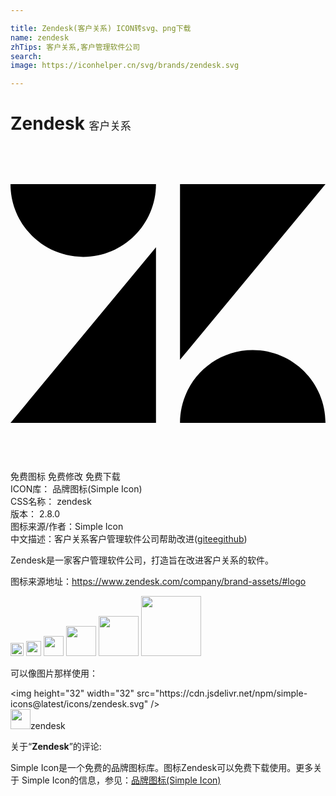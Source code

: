 ```yaml
---

title: Zendesk(客户关系) ICON转svg、png下载
name: zendesk
zhTips: 客户关系,客户管理软件公司
search: 
image: https://iconhelper.cn/svg/brands/zendesk.svg

---
```


# Zendesk  <small style="font-size: 60%;font-weight: 100">客户关系</small>

<div id="svg" class="svg-wrap">
<svg role="img" viewBox="0 0 24 24" xmlns="http://www.w3.org/2000/svg"><title>Zendesk icon</title><path d="M11.085 21.095H0L11.085 7.712v13.383zm12.915 0H12.915c0-3.063 2.479-5.543 5.543-5.543 3.063 0 5.542 2.482 5.542 5.543zm-11.085-4.804V2.905H24L12.915 16.291zm-1.83-13.386c0 3.061-2.481 5.544-5.543 5.544C2.482 8.449 0 5.968 0 2.907h11.085v-.002z"/></svg>
</div>
<detail full-name='zendesk'></detail>

<div class="detail-page">
<p>
<span><span class="badge-success badge">免费图标</span> <span class="badge-success badge">免费修改</span>  <span class="badge-success badge">免费下载</span> </span>
<br/>
<span>
ICON库：
<span class="badge-secondary badge">品牌图标(Simple Icon)</span> 
</span>
<br/>
<span>
CSS名称：
<span class="badge-secondary badge">zendesk</span> 
</span>

<br/>
<span>
版本：
<span class="badge-secondary badge">2.8.0</span> 
</span>
<br/>
<span>图标来源/作者：<span class="badge-light badge">Simple Icon</span></span> 
<br/>
<span class="zh-detail">中文描述：<span class="badge-primary badge">客户关系</span><span class="badge-primary badge">客户管理软件公司</span><span class="help-link"><span>帮助改进</span>(<a href="https://gitee.com/liuwave/icon-helper/edit/master/json/brands/zendesk.json" target="_blank" rel="noopener noreferrer">gitee</a><a href="https://github.com/liuwave/icon-helper/edit/master/json/brands/zendesk.json" target="_blank" rel="noopener noreferrer">github</a></span>)</span><br/>
</p>
</div><div class="description description alert alert-light"><p>Zendesk是一家客户管理软件公司，打造旨在改进客户关系的软件。</p><p>图标来源地址：<a href="https://www.zendesk.com/company/brand-assets/#logo" target="_blank" rel="noopener noreferrer">https://www.zendesk.com/company/brand-assets/#logo</a></p></div>
<div class="alert alert-dark">
<img height="21" width="21" src="https://cdn.jsdelivr.net/npm/simple-icons@latest/icons/zendesk.svg" />
<img height="24" width="24" src="https://cdn.jsdelivr.net/npm/simple-icons@latest/icons/zendesk.svg" />
<img height="32" width="32" src="https://cdn.jsdelivr.net/npm/simple-icons@latest/icons/zendesk.svg" />
<img height="48" width="48" src="https://cdn.jsdelivr.net/npm/simple-icons@latest/icons/zendesk.svg" />
<img height="64" width="64" src="https://cdn.jsdelivr.net/npm/simple-icons@latest/icons/zendesk.svg" />
<img height="96" width="96" src="https://cdn.jsdelivr.net/npm/simple-icons@latest/icons/zendesk.svg" />

</div>
<div>
  <p>可以像图片那样使用：    
  </p>
  <div class="alert alert-primary" style="font-size: 14px">
    &lt;img height="32" width="32" src="https://cdn.jsdelivr.net/npm/simple-icons@latest/icons/zendesk.svg" /&gt;
    <copy-btn content='<img height="32" width="32" src="https://cdn.jsdelivr.net/npm/simple-icons@latest/icons/zendesk.svg" />'></copy-btn>
  </div>
  <div class="alert alert-secondary">
    <img height="32" width="32" src="https://cdn.jsdelivr.net/npm/simple-icons@latest/icons/zendesk.svg" />zendesk
    <copy-btn content="zendesk" btn-title="复制图标名称"></copy-btn>
  </div>
</div>
<div class="icon-detail__container">
<p>关于“<b>Zendesk</b>”的评论:</p>
</div>
<Vssue title="关于“Zendesk”的评论" />
<div><p>Simple Icon是一个免费的品牌图标库。图标Zendesk可以免费下载使用。更多关于  Simple Icon的信息，参见：<a target="_blank" href="https://iconhelper.cn/brands.html">品牌图标(Simple Icon)</a>
</p></div>
